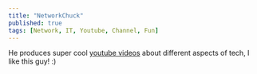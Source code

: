```yaml
---
title: "NetworkChuck"
published: true
tags: [Network, IT, Youtube, Channel, Fun]
---
```


He produces super cool [youtube videos](https://www.youtube.com/channel/UC9x0AN7BWHpCDHSm9NiJFJQ) about different aspects of tech, I like this guy! :)
